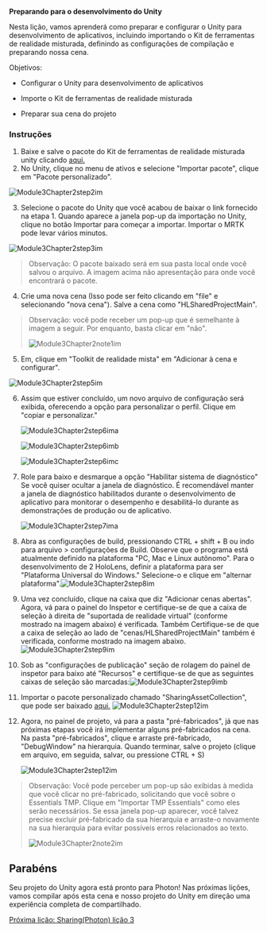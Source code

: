 **Preparando para o desenvolvimento do Unity** 

Nesta lição, vamos aprenderá como preparar e configurar o Unity para desenvolvimento de aplicativos, incluindo importando o Kit de ferramentas de realidade misturada, definindo as configurações de compilação e preparando nossa cena.

Objetivos:

- Configurar o Unity para desenvolvimento de aplicativos

- Importe o Kit de ferramentas de realidade misturada

- Preparar sua cena do projeto

### <a name="instructions"></a>Instruções

1. Baixe e salve o pacote do Kit de ferramentas de realidade misturada unity clicando [aqui.](https://github.com/microsoft/MixedRealityToolkit-Unity/releases/download/v2.0.0-RC2.1/Microsoft.MixedReality.Toolkit.Unity.Foundation-v2.0.0-RC2.1.unitypackage)
2. No Unity, clique no menu de ativos e selecione "Importar pacote", clique em "Pacote personalizado".

![Module3Chapter2step2im](images/module3chapter2step2im.PNG)

3. Selecione o pacote do Unity que você acabou de baixar o link fornecido na etapa 1. Quando aparece a janela pop-up da importação no Unity, clique no botão Importar para começar a importar. Importar o MRTK pode levar vários minutos.

![Module3Chapter2step3im](images/module3chapter2step3im.PNG)

> Observação: O pacote baixado será em sua pasta local onde você salvou o arquivo. A imagem acima não apresentação para onde você encontrará o pacote.

4. Crie uma nova cena (Isso pode ser feito clicando em "file" e selecionando "nova cena"). Salve a cena como "HLSharedProjectMain".

> Observação: você pode receber um pop-up que é semelhante à imagem a seguir. Por enquanto, basta clicar em "não".
>
> ![Module3Chapter2note1im](images/module3chapter2note1im.PNG)

5. Em, clique em "Toolkit de realidade mista" em "Adicionar à cena e configurar".

![Module3Chapter2step5im](images/module3chapter2step5im.PNG)

6. Assim que estiver concluído, um novo arquivo de configuração será exibida, oferecendo a opção para personalizar o perfil. Clique em "copiar e personalizar."

   ![Module3Chapter2step6ima](images/module3chapter2step6ima.PNG)

   ![Module3Chapter2step6imb](images/module3chapter2step6imb.PNG)

   ![Module3Chapter2step6imc](images/module3chapter2step6imc.PNG)

7. Role para baixo e desmarque a opção "Habilitar sistema de diagnóstico" Se você quiser ocultar a janela de diagnóstico. É recomendável manter a janela de diagnóstico habilitados durante o desenvolvimento de aplicativo para monitorar o desempenho e desabilitá-lo durante as demonstrações de produção ou de aplicativo. 

   ![Module3Chapter2step7ima](images/module3chapter2step7ima.PNG)

8. Abra as configurações de build, pressionando CTRL + shift + B ou indo para arquivo > configurações de Build. Observe que o programa está atualmente definido na plataforma "PC, Mac e Linux autônomo". Para o desenvolvimento de 2 HoloLens, definir a plataforma para ser "Plataforma Universal do Windows." Selecione-o e clique em "alternar plataforma".![Module3Chapter2step8im](images/module3chapter2step8im.PNG)

9. Uma vez concluído, clique na caixa que diz "Adicionar cenas abertas". Agora, vá para o painel do Inspetor e certifique-se de que a caixa de seleção à direita de "suportada de realidade virtual" (conforme mostrado na imagem abaixo) é verificada. Também Certifique-se de que a caixa de seleção ao lado de "cenas/HLSharedProjectMain" também é verificada, conforme mostrado na imagem abaixo.![Module3Chapter2step9im](images/module3chapter2step9im.PNG)

10. Sob as "configurações de publicação" seção de rolagem do painel de inspetor para baixo até "Recursos" e certifique-se de que as seguintes caixas de seleção são marcadas:![Module3Chapter2step9imb](images/module3chapter2step9imb.PNG)

11. Importar o pacote personalizado chamado "SharingAssetCollection", que pode ser baixado [aqui.](https://github.com/microsoft/MixedRealityLearning/releases/download/Sharing_2/SharingAssetCollection.unitypackage) ![Module3Chapter2step12im](images/module3chapter2step11im.PNG)

12. Agora, no painel de projeto, vá para a pasta "pré-fabricados", já que nas próximas etapas você irá implementar alguns pré-fabricados na cena. Na pasta "pré-fabricados", clique e arraste pré-fabricado, "DebugWindow" na hierarquia. Quando terminar, salve o projeto (clique em arquivo, em seguida, salvar, ou pressione CTRL + S)

    ![Module3Chapter2step12im](images/module3chapter2step12im.PNG)

   > Observação: Você pode perceber um pop-up são exibidas à medida que você clicar no pré-fabricado, solicitando que você sobre o Essentials TMP. Clique em "Importar TMP Essentials" como eles serão necessários. Se essa janela pop-up aparecer, você talvez precise excluir pré-fabricado da sua hierarquia e arraste-o novamente na sua hierarquia para evitar possíveis erros relacionados ao texto.
   >
   > ![Module3Chapter2note2im](images/module3chapter2note2im.PNG)


## <a name="congratulations"></a>Parabéns

Seu projeto do Unity agora está pronto para Photon! Nas próximas lições, vamos compilar após esta cena e nosso projeto do Unity em direção uma experiência completa de compartilhado.

[Próxima lição: Sharing(Photon) lição 3](mrlearning-sharing(photon)-ch3.md)

